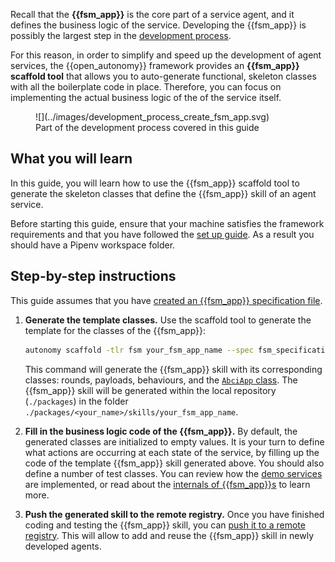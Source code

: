
Recall that the **{{fsm_app}}** is the core part of a service agent, and it defines the business logic of the service. Developing the {{fsm_app}} is possibly the largest step in the [development process](./overview_of_the_development_process.md).

For this reason, in order to simplify and speed up the development of agent services, the {{open_autonomy}} framework provides an **{{fsm_app}} scaffold tool** that allows you to auto-generate functional, skeleton classes with all the boilerplate code in place. Therefore, you can focus on implementing the actual business logic of the of the service itself.

<figure markdown>
![](../images/development_process_create_fsm_app.svg)
<figcaption>Part of the development process covered in this guide</figcaption>
</figure>

## What you will learn

In this guide, you will learn how to use the {{fsm_app}} scaffold tool to generate the skeleton classes that define the {{fsm_app}} skill of an agent service.

Before starting this guide, ensure that your machine satisfies the framework requirements and that you have followed the [set up guide](./set_up.md). As a result you should have a Pipenv workspace folder.

## Step-by-step instructions

This guide assumes that you have [created an {{fsm_app}} specification file](./draft_service_idea_and_define_fsm_specification.md#define-the-fsm-specification).

1. **Generate the template classes.** Use the scaffold tool to generate the template for the classes of the {{fsm_app}}:

    ```bash
    autonomy scaffold -tlr fsm your_fsm_app_name --spec fsm_specification.yaml
    ```

    This command will generate the {{fsm_app}} skill with its corresponding classes: rounds, payloads, behaviours, and the [`AbciApp` class](../key_concepts/abci_app_class.md). The {{fsm_app}} skill will be generated within the local repository (`./packages`) in the folder `./packages/<your_name>/skills/your_fsm_app_name`.

2. **Fill in the business logic code of the {{fsm_app}}.** By default, the generated classes are initialized to empty values. It is your turn to define what actions are occurring at each state of the service, by filling up the code of the template {{fsm_app}} skill generated above. You should also define a number of test classes. You can review how the [demo services](../demos/index.md) are implemented, or read about the [internals of {{fsm_app}}s](../key_concepts/fsm_app_introduction.md) to learn more.

3. **Push the generated skill to the remote registry.** Once you have finished coding and testing the {{fsm_app}} skill, you can [push it to a remote registry](./publish_fetch_packages.md#push-and-add-components). This will allow to add and reuse the {{fsm_app}} skill in newly developed agents.
